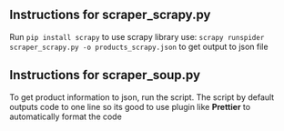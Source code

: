 ## Instructions for scraper_scrapy.py

Run `pip install scrapy` to use scrapy library
use: `scrapy runspider scraper_scrapy.py -o products_scrapy.json` to get output to json file

## Instructions for scraper_soup.py

To get product information to json, run the script.
The script by default outputs code to one line so its good to use plugin like **Prettier** to automatically format the code
